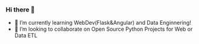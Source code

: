 ### Hi there 👋

- 🌱 I’m currently learning WebDev(Flask&Angular) and Data Enginnering!
- 👯 I’m looking to collaborate on Open Source Python Projects for Web or Data ETL
<!--
**V-Tomanik/V-Tomanik** is a ✨ _special_ ✨ repository because its `README.md` (this file) appears on your GitHub profile.

Here are some ideas to get you started:

- 🔭 I’m currently working on ...
- 🌱 I’m currently learning ...
- 👯 I’m looking to collaborate on ...
- 🤔 I’m looking for help with ...
- 💬 Ask me about ...
- 📫 How to reach me: ...
- 😄 Pronouns: ...
- ⚡ Fun fact: ...
-->
